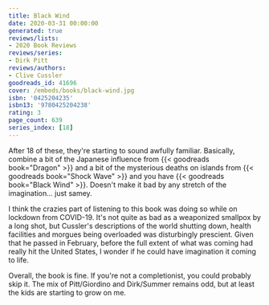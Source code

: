 ```yaml
---
title: Black Wind
date: 2020-03-31 00:00:00
generated: true
reviews/lists:
- 2020 Book Reviews
reviews/series:
- Dirk Pitt
reviews/authors:
- Clive Cussler
goodreads_id: 41696
cover: /embeds/books/black-wind.jpg
isbn: '0425204235'
isbn13: '9780425204238'
rating: 3
page_count: 639
series_index: [18]
---
```

After 18 of these, they're starting to sound awfully familiar. Basically, combine a bit of the Japanese influence from {{< goodreads book="Dragon" >}} and a bit of the mysterious deaths on islands from {{< goodreads book="Shock Wave" >}} and you have {{< goodreads book="Black Wind" >}}. Doesn't make it bad by any stretch of the imagination... just samey.  

I think the crazies part of listening to this book was doing so while on lockdown from COVID-19. It's not quite as bad as a weaponized smallpox by a long shot, but Cussler's descriptions of the world shutting down, health facilities and morgues being overloaded was disturbingly prescient. Given that he passed in February, before the full extent of what was coming had really hit the United States, I wonder if he could have imagination it coming to life.  

<!--more-->

Overall, the book is fine. If you're not a completionist, you could probably skip it. The mix of Pitt/Giordino and Dirk/Summer remains odd, but at least the kids are starting to grow on me.